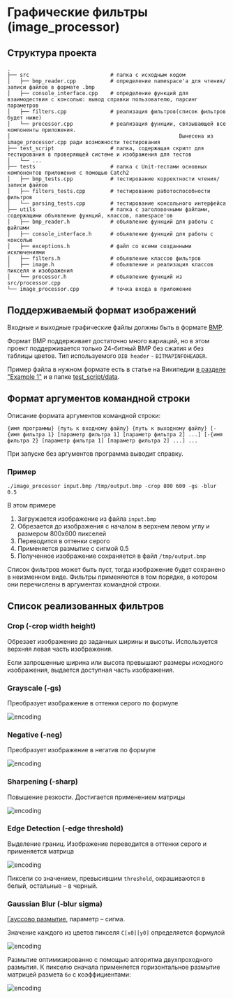 # Графические фильтры (image_processor)

## Структура проекта

    .
    ├── src                          # папка с исходным кодом
    │   ├── bmp_reader.cpp           # определение namespace'а для чтения/записи файлов в формате .bmp
    │   ├── console_interface.cpp    # определение функций для взаимодествия с консолью: вывод справки пользователю, парсинг параметров
    │   ├── filters.cpp              # реализация фильтров(список фильтров будет ниже)
    │   └── processor.cpp            # реализация функции, связывающей все компоненты приложения. 
    │                                                      Вынесена из image_processor.cpp ради возможности тестирования
    ├── test_script                  # папка, содержащая скрипт для тестирования в проверяющей системе и изображения для тестов
    │   └── ...
    ├── tests                        # папка с Unit-тестами основных компонентов приложения с помощью Catch2
    │   ├── bmp_tests.cpp            # тестирование корректности чтения/записи файлов
    │   ├── filters_tests.cpp        # тестирование работоспособности фильтров
    │   └── parsing_tests.cpp        # тестирование консольного интерфейса
    ├── utils                        # папка с заголовочными файлами, содержащими объявление функций, классов, namespace'ов
    │   ├── bmp_reader.h             # объявление функций для работы с файлами
    │   ├── console_interface.h      # объявление функций для работы с консолью
    │   ├── exceptions.h             # файл со всеми созданными исключениями
    │   ├── filters.h                # объявление классов фильтров
    │   ├── image.h                  # объявление и реализация классов пикселя и изображения
    │   └── processor.h              # объявление функций из src/processor.cpp
    └── image_processor.cpp          # точка входа в приложение

## Поддерживаемый формат изображений

Входные и выходные графические файлы должны быть в формате [BMP](http://en.wikipedia.org/wiki/BMP_file_format).

Формат BMP поддерживает достаточно много вариаций, но в этом проект поддерживается только
24-битный BMP без сжатия и без таблицы цветов. Тип используемого `DIB header` - `BITMAPINFOHEADER`.

Пример файла в нужном формате есть в статье на Википедии [в разделе "Example 1"](https://en.wikipedia.org/wiki/BMP_file_format#Example_1)
и в папке [test_script/data](test_script/data).

## Формат аргументов командной строки

Описание формата аргументов командной строки:

`{имя программы} {путь к входному файлу} {путь к выходному файлу}
[-{имя фильтра 1} [параметр фильтра 1] [параметр фильтра 2] ...]
[-{имя фильтра 2} [параметр фильтра 1] [параметр фильтра 2] ...] ...`

При запуске без аргументов программа выводит справку.

### Пример
`./image_processor input.bmp /tmp/output.bmp -crop 800 600 -gs -blur 0.5`

В этом примере
1. Загружается изображение из файла `input.bmp`
2. Обрезается до изображения с началом в верхнем левом углу и размером 800х600 пикселей
3. Переводится в оттенки серого
4. Применяется размытие с сигмой 0.5
5. Полученное изображение сохраняется в файл `/tmp/output.bmp`

Список фильтров может быть пуст, тогда изображение будет сохранено в неизменном виде.
Фильтры применяются в том порядке, в котором они перечислены в аргументах командной строки.

## Список реализованных фильтров

### Crop (-crop width height)
Обрезает изображение до заданных ширины и высоты. Используется верхняя левая часть изображения.

Если запрошенные ширина или высота превышают размеры исходного изображения, выдается доступная часть изображения.

### Grayscale (-gs)
Преобразует изображение в оттенки серого по формуле

![encoding](https://latex.codecogs.com/svg.image?R'%20=%20G'%20=%20B'%20=0.299%20R%20&plus;%200%20.587%20G%20&plus;%200%20.%20114%20B)

### Negative (-neg)
Преобразует изображение в негатив по формуле

![encoding](https://latex.codecogs.com/svg.image?R'%20=%201%20-%20R,%20G'%20=%201%20-%20G,%20B'%20=%201%20-%20B)

### Sharpening (-sharp)
Повышение резкости. Достигается применением матрицы

![encoding](https://latex.codecogs.com/svg.image?%5Cbegin%7Bbmatrix%7D%20&%20-1%20&%20%20%5C%5C-1%20&%205%20&%20-1%20%5C%5C%20&%20-1%20&%20%20%5C%5C%5Cend%7Bbmatrix%7D)

### Edge Detection (-edge threshold)
Выделение границ. Изображение переводится в оттенки серого и применяется матрица

![encoding](https://latex.codecogs.com/svg.image?%5Cbegin%7Bbmatrix%7D%20&%20-1%20&%20%20%5C%5C-1%20&%204%20&%20-1%20%5C%5C%20&%20-1%20&%20%20%5C%5C%5Cend%7Bbmatrix%7D)

Пиксели со значением, превысившим `threshold`, окрашиваются в белый, остальные – в черный.

### Gaussian Blur (-blur sigma)
[Гауссово размытие](https://ru.wikipedia.org/wiki/Размытие_по_Гауссу),
параметр – сигма.

Значение каждого из цветов пикселя `C[x0][y0]` определяется формулой

![encoding](https://latex.codecogs.com/svg.image?C%5Bx_0%5D%5By_0%5D%20%3D%20%5Csum_%7Bx%3D0%2Cy%3D0%7D%5E%7Bwidth-1%2C%20height-1%7DC%5Bx%5D%5By%5D%5Cfrac%7B1%7D%7B2%5Cpi%5Csigma%5E2%7De%5E%7B-%5Cfrac%7B%5Cleft%7Cx_o-x%5Cright%7C%5E2%20%26plus%3B%20%5Cleft%7Cy_o-y%5Cright%7C%5E2%7D%7B2%5Csigma%5E2%7D%7D)

Размытие оптимизированно с помощью алгоритма двухпроходного размытия. К пикселю сначала применяется горизонтальное размытие матрицей размета `6σ` с коэффициентами:

![encoding](https://latex.codecogs.com/svg.image?C%5Bx_0%5D%20%3D%20%5Csum_%7Bx%3D0%7D%5E%7B6%5Csigma%7DC%5Bx%5D%5Cfrac%7B1%7D%7B%5Csqrt%7B2%5Cpi%5Csigma%5E2%7D%7De%5E%7B-%5Cfrac%7B%5Cleft%7Cx_o-x%5Cright%7C%5E2%20%7D%7B2%5Csigma%5E2%7D%7D)

